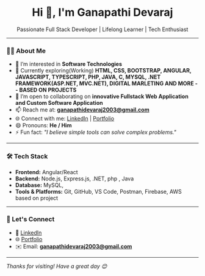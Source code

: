 <h1 align="center">Hi 👋, I'm Ganapathi Devaraj</h1>
<p align="center">Passionate Full Stack Developer | Lifelong Learner | Tech Enthusiast</p>

---

### 👨‍💻 About Me

- 👀 I’m interested in **Software Technologies**
- 🌱 Currently exploring(Working) **HTML, CSS, BOOTSTRAP, ANGULAR, JAVASCRIPT, TYPESCRIPT, PHP, JAVA, C, MYSQL, .NET FRAMEWORK(ASP.NET, MVC.NET), DIGITAL MARLETING AND MORE -- BASED ON PROJECTS**
- 💞️ I’m open to collaborating on **innovative Fullstack Web Application and Custom Software Application**
- 📫 Reach me at: **ganapathidevaraj2003@gmail.com**  
- 🌐 Connect with me: [LinkedIn]() | [Portfolio](https://ganapathi-d.netlify.app/)
- 😄 Pronouns: **He / Him**
- ⚡ Fun fact: _"I believe simple tools can solve complex problems."_  

---

### 🛠️ Tech Stack

- **Frontend:** Angular/React
- **Backend:** Node.js, Express.js, .NET, php , Java  
- **Database:** MySQL,
- **Tools & Platforms:** Git, GitHub, VS Code, Postman, Firebase, AWS based on project

---

### 🤝 Let's Connect

- 💼 [LinkedIn](https://www.linkedin.com/in/yourprofile)  
- 🌐 [Portfolio](https://ganapathi-d.netlify.app/)  
- ✉️ Email: **ganapathidevaraj2003@gmail.com**

---

_Thanks for visiting! Have a great day 😊_

